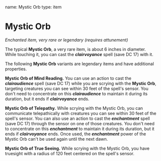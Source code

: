 name: Mystic Orb
type: item

# Mystic Orb 
_Enchanted item, very rare or legendary (requires attunement)_ 

The typical **Mystic Orb**, a very rare item, is about 6 inches in diameter. While touching it, you can cast the **_clairvoyance_** spell (save DC 17) with it.

The following **Mystic Orb** variants are legendary items and have additional properties.

**Mystic Orb of Mind Reading.** You can use an action to cast the **_clairaudience_** spell (save DC 17) while you are scrying with the **Mystic Orb**, targeting creatures you can see within 30 feet of the spell's sensor. You don't need to concentrate on this **_clairaudience_** to maintain it during its duration, but it ends if **_clairvoyance_** ends.

**Mystic Orb of Telepathy.** While scrying with the Mystic Orb, you can communicate telepathically with creatures you can see within 30 feet of the spell's sensor. You can also use an action to cast the **_enchantment_** spell (save DC 17) through the sensor on one of those creatures. You don't need to concentrate on this **_enchantment_** to maintain it during its duration, but it ends if **_clairvoyance_** ends. Once used, the **_enchantment_** power of the Mystic Orb can't be used again until the next dawn.

**Mystic Orb of True Seeing.** While scrying with the Mystic Orb, you have truesight with a radius of 120 feet centered on the spell's sensor. 
